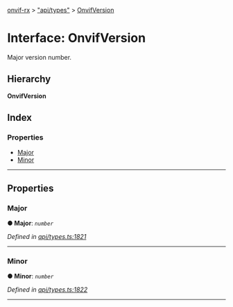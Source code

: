 [onvif-rx](../README.md) > ["api/types"](../modules/_api_types_.md) > [OnvifVersion](../interfaces/_api_types_.onvifversion.md)

# Interface: OnvifVersion

Major version number.

## Hierarchy

**OnvifVersion**

## Index

### Properties

* [Major](_api_types_.onvifversion.md#major)
* [Minor](_api_types_.onvifversion.md#minor)

---

## Properties

<a id="major"></a>

###  Major

**● Major**: *`number`*

*Defined in [api/types.ts:1821](https://github.com/patrickmichalina/onvif-rx/blob/f117e44/src/api/types.ts#L1821)*

___
<a id="minor"></a>

###  Minor

**● Minor**: *`number`*

*Defined in [api/types.ts:1822](https://github.com/patrickmichalina/onvif-rx/blob/f117e44/src/api/types.ts#L1822)*

___

